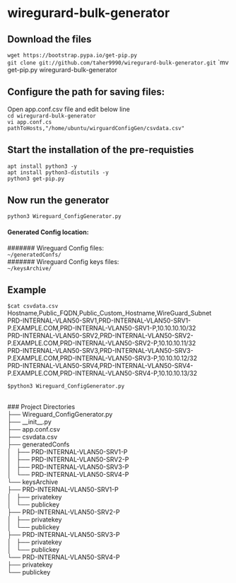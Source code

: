 # wiregurard-bulk-generator

## Download the files
`wget https://bootstrap.pypa.io/get-pip.py` <br>
`git clone git://github.com/taher9990/wiregurard-bulk-generator.git`
`mv get-pip.py wiregurard-bulk-generator

## Configure the path for saving files:

Open app.conf.csv file and edit below line <br>
`cd wiregurard-bulk-generator`<br>
`vi app.conf.cs` <br>
`pathToHosts,"/home/ubuntu/wirguardConfigGen/csvdata.csv"`

## Start the installation of the pre-requisties
`apt install python3 -y`<br>
`apt install python3-distutils -y`<br>
`python3 get-pip.py`<br>

## Now run the generator 
`python3 Wireguard_ConfigGenerator.py`

#### Generated Config location:
####### Wireguard Config files:<br>
`~/generatedConfs/`<br>
####### Wireguard Config keys files: <br>
`~/keysArchive/`<br>


## Example
`$cat csvdata.csv`
<br>
Hostname,Public_FQDN,Public_Custom_Hostname,WireGuard_Subnet
<br>
PRD-INTERNAL-VLAN50-SRV1,PRD-INTERNAL-VLAN50-SRV1-P.EXAMPLE.COM,PRD-INTERNAL-VLAN50-SRV1-P,10.10.10.10/32
<br>
PRD-INTERNAL-VLAN50-SRV2,PRD-INTERNAL-VLAN50-SRV2-P.EXAMPLE.COM,PRD-INTERNAL-VLAN50-SRV2-P,10.10.10.11/32
<br>
PRD-INTERNAL-VLAN50-SRV3,PRD-INTERNAL-VLAN50-SRV3-P.EXAMPLE.COM,PRD-INTERNAL-VLAN50-SRV3-P,10.10.10.12/32
<br>
PRD-INTERNAL-VLAN50-SRV4,PRD-INTERNAL-VLAN50-SRV4-P.EXAMPLE.COM,PRD-INTERNAL-VLAN50-SRV4-P,10.10.10.13/32
<br>

`$python3 Wireguard_ConfigGenerator.py`

<br>
### Project Directories
<br>
├── Wireguard_ConfigGenerator.py
<br>
├── __init__.py
<br>
├── app.conf.csv
<br>
├── csvdata.csv
<br>
├── generatedConfs
<br>
│   ├── PRD-INTERNAL-VLAN50-SRV1-P
<br>
│   ├── PRD-INTERNAL-VLAN50-SRV2-P
<br>
│   ├── PRD-INTERNAL-VLAN50-SRV3-P
<br>
│   └── PRD-INTERNAL-VLAN50-SRV4-P
<br>
└── keysArchive
<br>
    ├── PRD-INTERNAL-VLAN50-SRV1-P
    <br>
    │   ├── privatekey
    <br>
    │   └── publickey
    <br>
    ├── PRD-INTERNAL-VLAN50-SRV2-P
    <br>
    │   ├── privatekey
    <br>
    │   └── publickey
    <br>
    ├── PRD-INTERNAL-VLAN50-SRV3-P
    <br>
    │   ├── privatekey
    <br>
    │   └── publickey
    <br>
    └── PRD-INTERNAL-VLAN50-SRV4-P
    <br>
        ├── privatekey
        <br>
        └── publickey
